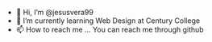 - 👋 Hi, I’m @jesusvera99
- 🌱 I’m currently learning Web Design at Century College
- 📫 How to reach me ... You can reach me through github

<!---
jesusvera99/jesusvera99 is a ✨ special ✨ repository because its `README.md` (this file) appears on your GitHub profile.
You can click the Preview link to take a look at your changes.
--->
